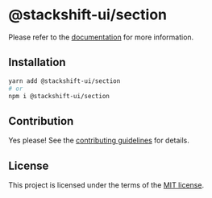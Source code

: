# @stackshift-ui/section

Please refer to the [documentation](https://stackshift-ui.webriq.com/docs/components/section) for more information.

## Installation

```sh
yarn add @stackshift-ui/section
# or
npm i @stackshift-ui/section
```

## Contribution

Yes please! See the
[contributing guidelines](https://github.com/stackshift-ui/components/master/CONTRIBUTING.md)
for details.

## License

This project is licensed under the terms of the
[MIT license](https://github.com/stackshift-ui/components/master/LICENSE).
